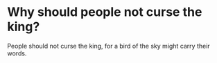 # Why should people not curse the king?

People should not curse the king, for a bird of the sky might carry their words.
